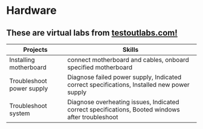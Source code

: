 <h1>Hardware</h1>

<h2>These are virtual labs from <a <a href="https://www.testout.com/labsim">testoutlabs.com!</a></h2>

|Projects|Skills|
|--------|--------|
|Installing motherboard|connect motherboard and cables, onboard specified motherboard|
|Troubleshoot power supply|Diagnose failed power supply, Indicated correct specifications, Installed new power supply|
|Troubleshoot system| Diagnose overheating issues, Indicated correct specifications, Booted windows after troubleshoot|
